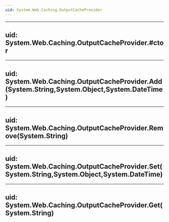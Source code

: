 ```yaml
---
uid: System.Web.Caching.OutputCacheProvider
---
```


---
uid: System.Web.Caching.OutputCacheProvider.#ctor
---

---
uid: System.Web.Caching.OutputCacheProvider.Add(System.String,System.Object,System.DateTime)
---

---
uid: System.Web.Caching.OutputCacheProvider.Remove(System.String)
---

---
uid: System.Web.Caching.OutputCacheProvider.Set(System.String,System.Object,System.DateTime)
---

---
uid: System.Web.Caching.OutputCacheProvider.Get(System.String)
---
